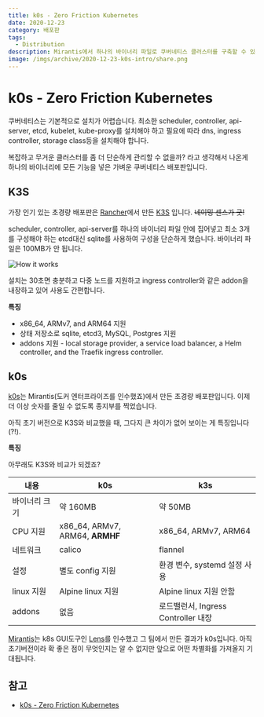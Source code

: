 ```yaml
---
title: k0s - Zero Friction Kubernetes
date: 2020-12-23
category: 배포판
tags:
  - Distribution
description: Mirantis에서 하나의 바이너리 파일로 쿠버네티스 클러스터를 구축할 수 있는 경량 배포판을 발표했습니다.
image: /imgs/archive/2020-12-23-k0s-intro/share.png
---
```


# k0s - Zero Friction Kubernetes

<blog-title-info :page="$page" />

쿠버네티스는 기본적으로 설치가 어렵습니다. 최소한 scheduler, controller, api-server, etcd, kubelet, kube-proxy를 설치해야 하고 필요에 따라 dns, ingress controller, storage class등을 설치해야 합니다.

복잡하고 무거운 클러스터를 좀 더 단순하게 관리할 수 없을까? 라고 생각해서 나온게 하나의 바이너리에 모든 기능을 넣은 가벼운 쿠버네티스 배포판입니다.

## K3S

가장 인기 있는 초경량 배포판은 [Rancher](https://rancher.com/)에서 만든 [K3S](https://k3s.io/) 입니다. ~~네이밍 센스가 굿!~~

scheduler, controller, api-server를 하나의 바이너리 파일 안에 집어넣고 최소 3개를 구성해야 하는 etcd대신 sqlite를 사용하여 구성을 단순하게 했습니다. 바이너리 파일은 100MB가 안 됩니다.

![How it works](/k8s/imgs/archive/2020-12-23-k0s-intro/how-it-works-k3s.svg)

설치는 30초면 충분하고 다중 노드를 지원하고 ingress controller와 같은 addon을 내장하고 있어 사용도 간편합니다.

**특징**

- x86_64, ARMv7, and ARM64 지원
- 상태 저장소로 sqlite, etcd3, MySQL, Postgres 지원
- addons 지원 - local storage provider, a service load balancer, a Helm controller, and the Traefik ingress controller.

## k0s

[k0s](https://k0sproject.io/)는 Mirantis(도커 엔터프라이즈를 인수했죠)에서 만든 초경량 배포판입니다. 이제 더 이상 숫자를 줄일 수 없도록 종지부를 찍었습니다.

아직 초기 버전으로 K3S와 비교했을 때, 그다지 큰 차이가 없어 보이는 게 특징입니다(?!).

**특징**

아무래도 K3S와 비교가 되겠죠?

| 내용          | k0s                             | k3s                                 |
| ------------- | ------------------------------- | ----------------------------------- |
| 바이너리 크기 | 약 160MB                        | 약 50MB                             |
| CPU 지원      | x86_64, ARMv7, ARM64, **ARMHF** | x86_64, ARMv7, ARM64                |
| 네트워크      | calico                          | flannel                             |
| 설정          | 별도 config 지원                | 환경 변수, systemd 설정 사용        |
| linux 지원    | Alpine linux 지원               | Alpine linux 지원 안함              |
| addons        | 없음                            | 로드밸런서, Ingress Controller 내장 |

[Mirantis](https://www.mirantis.com/)는 k8s GUI도구인 [Lens](https://k8slens.dev/)를 인수했고 그 팀에서 만든 결과가 k0s입니다. 아직 초기버전이라 확 좋은 점이 무엇인지는 알 수 없지만 앞으로 어떤 차별화를 가져올지 기대됩니다.

## 참고

- [k0s - Zero Friction Kubernetes](https://k0sproject.io/)
